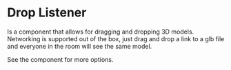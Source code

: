 # Drop Listener

Is a component that allows for dragging and dropping 3D models. Networking is supported out of the box, just drag and drop a link to a glb file and everyone in the room will see the same model.

See the component for more options.